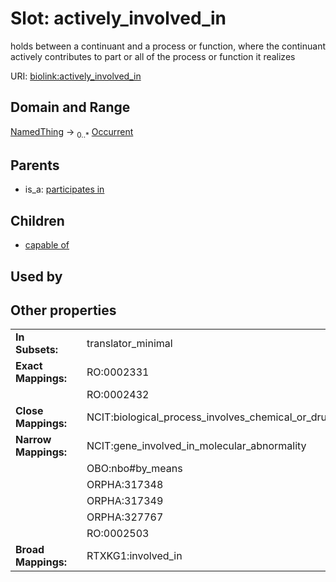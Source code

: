 
# Slot: actively_involved_in


holds between a continuant and a process or function, where the continuant actively contributes to part or all of the process or function it realizes

URI: [biolink:actively_involved_in](https://w3id.org/biolink/vocab/actively_involved_in)


## Domain and Range

[NamedThing](NamedThing.md) &#8594;  <sub>0..\*</sub> [Occurrent](Occurrent.md)

## Parents

 *  is_a: [participates in](participates_in.md)

## Children

 *  [capable of](capable_of.md)

## Used by


## Other properties

|  |  |  |
| --- | --- | --- |
| **In Subsets:** | | translator_minimal |
| **Exact Mappings:** | | RO:0002331 |
|  | | RO:0002432 |
| **Close Mappings:** | | NCIT:biological_process_involves_chemical_or_drug |
| **Narrow Mappings:** | | NCIT:gene_involved_in_molecular_abnormality |
|  | | OBO:nbo#by_means |
|  | | ORPHA:317348 |
|  | | ORPHA:317349 |
|  | | ORPHA:327767 |
|  | | RO:0002503 |
| **Broad Mappings:** | | RTXKG1:involved_in |

